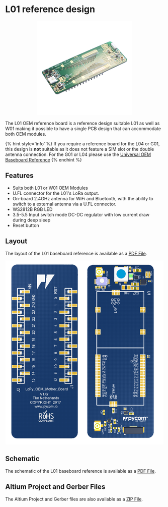 # L01 reference design
<p align="center"><img src ="../../../img/l01-reference.png" width="300"></p>

The L01 OEM reference board is a reference design suitable L01 as well as W01
making it possible to have a single PCB design that can accommodate both OEM
modules.

{% hint style='info' %}
If you require a reference board for the L04 or G01, this design is **not**
suitable as it does not feature a SIM slot or the double antenna connection.
For the G01 or L04 please use the
[Universal OEM Baseboard Reference](./universal_reference.md)
{% endhint %}

## Features
 - Suits both L01 or W01 OEM Modules
 - U.FL connector for the L01's LoRa output.
 - On-board 2.4GHz antenna for WiFi and Bluetooth, with the ability to switch
 to a external antenna via a U.FL connector.
 - WS2812B RGB LED
 - 3.5-5.5 Input switch mode DC-DC regulator with low current draw during deep
 sleep
 - Reset button

## Layout
The layout of the L01 baseboard reference is available as a
<a href="../downloads/l01-oem-layout.pdf" target="_blank">PDF File</a>.

<a href="../downloads/l01-oem-layout.pdf" target="_blank" align="center"><img src ="../../../img/l01-oem-layout.png"></a>

## Schematic
The schematic of the L01 baseboard reference is available as a
<a href="../downloads/l01-oem-schematic.pdf" target="_blank">PDF File</a>.

## Altium Project and Gerber Files
The Altium Project and Gerber files are also available as a
<a href="../downloads/l01-oem-baseboard-ref.zip" target="_blank">ZIP File</a>.
